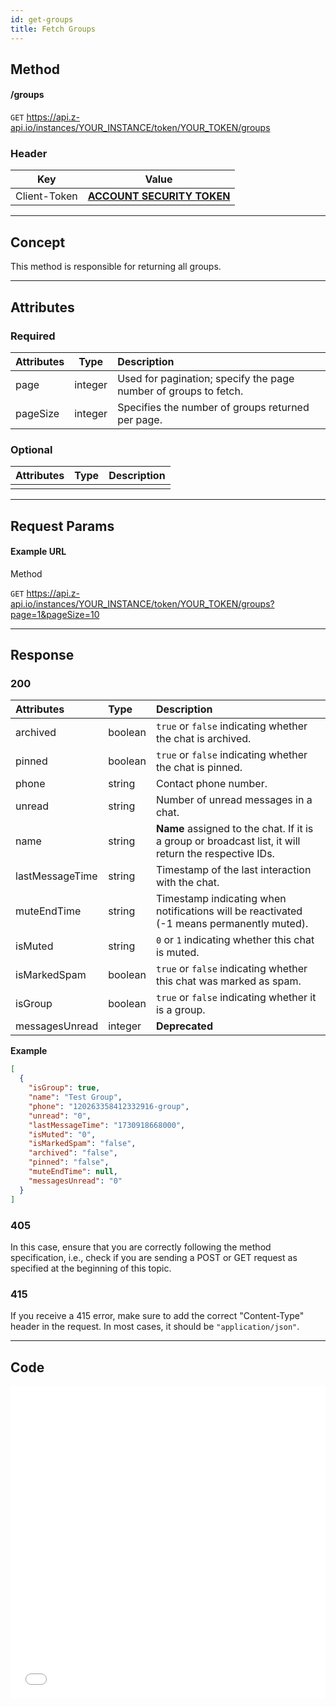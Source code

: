 ```yaml
---
id: get-groups
title: Fetch Groups
---
```


## Method  

#### /groups  

`GET` https://api.z-api.io/instances/YOUR_INSTANCE/token/YOUR_TOKEN/groups  

### Header  

|      Key       |            Value            |  
| :------------: |     :-----------------:     |  
|  Client-Token  | **[ACCOUNT SECURITY TOKEN](../security/client-token)** |  

---

## Concept  

This method is responsible for returning all groups.  

---

## Attributes  

### Required  

| Attributes |  Type   | Description  |  
| :-------- | :----: | :----------- |  
| page      | integer | Used for pagination; specify the page number of groups to fetch. |  
| pageSize  | integer | Specifies the number of groups returned per page. |  

### Optional  

| Attributes | Type | Description |  
| :-------- | :--: | :---------- |  
|           |      |             |  

---

## Request Params  

#### Example URL  

Method  

`GET` https://api.z-api.io/instances/YOUR_INSTANCE/token/YOUR_TOKEN/groups?page=1&pageSize=10

---

## Response  

### 200  

| Attributes        | Type    | Description  |  
| :--------------- | :------ | :----------- |  
| archived        | boolean | `true` or `false` indicating whether the chat is archived. |  
| pinned          | boolean | `true` or `false` indicating whether the chat is pinned. |  
| phone           | string  | Contact phone number. |  
| unread         | string  | Number of unread messages in a chat. |  
| name            | string  | **Name** assigned to the chat. If it is a group or broadcast list, it will return the respective IDs. |  
| lastMessageTime | string  | Timestamp of the last interaction with the chat. |  
| muteEndTime     | string  | Timestamp indicating when notifications will be reactivated (-1 means permanently muted). |  
| isMuted         | string  | `0` or `1` indicating whether this chat is muted. |  
| isMarkedSpam    | boolean | `true` or `false` indicating whether this chat was marked as spam. |  
| isGroup         | boolean | `true` or `false` indicating whether it is a group. |  
| messagesUnread  | integer | **Deprecated** |  

**Example**  

```json  
[
  {
    "isGroup": true,
    "name": "Test Group",
    "phone": "120263358412332916-group",
    "unread": "0",
    "lastMessageTime": "1730918668000",
    "isMuted": "0",
    "isMarkedSpam": "false",
    "archived": "false",
    "pinned": "false",
    "muteEndTime": null,
    "messagesUnread": "0"
  }
]
```

### 405  

In this case, ensure that you are correctly following the method specification, i.e., check if you are sending a POST or GET request as specified at the beginning of this topic.  

### 415  

If you receive a 415 error, make sure to add the correct "Content-Type" header in the request. In most cases, it should be `"application/json"`.  

---

## Code  

<iframe src="//api.apiembed.com/?source=https://raw.githubusercontent.com/Z-API/z-api-docs/main/json-examples/get-groups.json&targets=all" frameborder="0" scrolling="no" width="100%" height="500px" seamless></iframe>  

